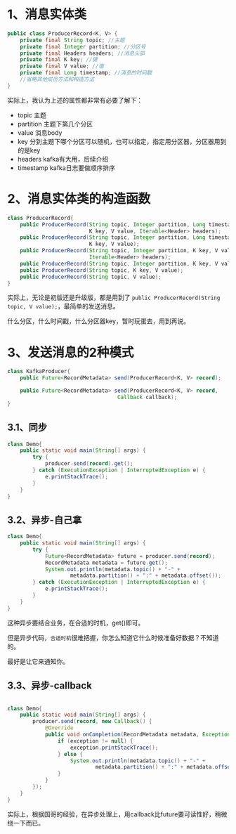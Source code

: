 # 1、消息实体类
```java
public class ProducerRecord<K, V> {
    private final String topic; //主题
    private final Integer partition; //分区号
    private final Headers headers; //消息头部
    private final K key; //键
    private final V value; //值
    private final Long timestamp; //消息的时间戳
    //省略其他成员方法和构造方法
}
```

实际上，我认为上述的属性都非常有必要了解下：
* topic 主题
* partition 主题下第几个分区
* value 消息body
* key 分到主题下哪个分区可以随机，也可以指定，指定用分区器，分区器用到的是key
* headers kafka有大用，后续介绍
* timestamp kafka日志要做顺序排序

# 2、消息实体类的构造函数
```java
class ProducerRecord{
    public ProducerRecord(String topic, Integer partition, Long timestamp, 
                          K key, V value, Iterable<Header> headers);
    public ProducerRecord(String topic, Integer partition, Long timestamp,
                          K key, V value);
    public ProducerRecord(String topic, Integer partition, K key, V value, 
                          Iterable<Header> headers);
    public ProducerRecord(String topic, Integer partition, K key, V value);
    public ProducerRecord(String topic, K key, V value);
    public ProducerRecord(String topic, V value);
}
```
实际上，无论是初版还是升级版，都是用到了  `public ProducerRecord(String topic, V value);`，最简单的发送消息。

什么分区，什么时间戳，什么分区器key，暂时玩蛋去，用到再说。

# 3、发送消息的2种模式
```java
class KafkaProducer{
    public Future<RecordMetadata> send(ProducerRecord<K, V> record);

    public Future<RecordMetadata> send(ProducerRecord<K, V> record, 
                                   Callback callback);
}
```

## 3.1、同步
```java
class Demo{
    public static void main(String[] args) {
        try {
            producer.send(record).get();
        } catch (ExecutionException | InterruptedException e) {
            e.printStackTrace();
        }
    }
}
```

## 3.2、异步-自己拿
```java
class Demo{
    public static void main(String[] args) {
        try {
            Future<RecordMetadata> future = producer.send(record);
            RecordMetadata metadata = future.get();
            System.out.println(metadata.topic() + "-" +
                    metadata.partition() + ":" + metadata.offset());
        } catch (ExecutionException | InterruptedException e) {
            e.printStackTrace();
        }
    }   
}
```
这种异步要结合业务，在合适的时机，get()即可。

但是异步代码，`合适时机`很难把握，你怎么知道它什么时候准备好数据？不知道的。

最好是让它来通知你。

## 3.3、异步-callback

```java

class Demo{
    public static void main(String[] args) {
        producer.send(record, new Callback() {
            @Override
            public void onCompletion(RecordMetadata metadata, Exception exception) {
                if (exception != null) {
                    exception.printStackTrace();
                } else {
                    System.out.println(metadata.topic() + "-" +
                            metadata.partition() + ":" + metadata.offset());
                }
            }
        });
    }   
}
```

实际上，根据国哥的经验，在异步处理上，用callback比future要可读性好，稍微绕一下而已。